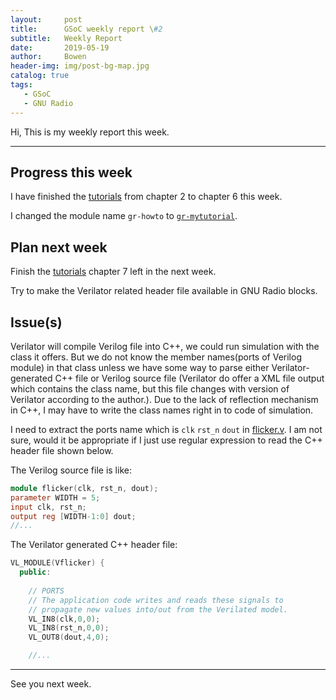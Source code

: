```yaml
---
layout:     post
title:      GSoC weekly report \#2
subtitle:   Weekly Report
date:       2019-05-19
author:     Bowen
header-img: img/post-bg-map.jpg
catalog: true
tags:
   - GSoC
   - GNU Radio
---
```


Hi, This is my weekly report this week.

--------------------------

## Progress this week
I have finished the [tutorials](https://tutorials.gnuradio.org "tutorials") from chapter 2 to chapter 6 this week.

I changed the module name `gr-howto` to [`gr-mytutorial`](https://github.com/B0WEN-HU/gr-mytutorial).

## Plan next week
Finish the [tutorials](https://tutorials.gnuradio.org "tutorials") chapter 7 left in the next week.

Try to make the Verilator related header file available in GNU Radio blocks.

## Issue(s)
Verilator will compile Verilog file into C++, we could run simulation with the class it offers. But we do not know the member names(ports of Verilog module) in that class unless we have some way to parse either Verilator-generated C++ file or Verilog source file (Verilator do offer a XML file output which contains the class name, but this file changes with version of Verilator according to the author.). Due to the lack of reflection mechanism in C++, I may have to write the class names right in to code of simulation.

I need to extract the ports name which is `clk` `rst_n` `dout` in [flicker.v](https://github.com/B0WEN-HU/Verilator_SIM_standalone "Verilator_SIM_standalone"). I am not sure, would it be appropriate if I just use regular expression to read the C++ header file shown below.

The Verilog source file is like:
``` verilog
module flicker(clk, rst_n, dout);
parameter WIDTH = 5;
input clk, rst_n;
output reg [WIDTH-1:0] dout;
//...
```
The Verilator generated C++ header file:
``` C++
VL_MODULE(Vflicker) {
  public:
    
    // PORTS
    // The application code writes and reads these signals to
    // propagate new values into/out from the Verilated model.
    VL_IN8(clk,0,0);
    VL_IN8(rst_n,0,0);
    VL_OUT8(dout,4,0);

    //...
```

--------------------------

See you next week.